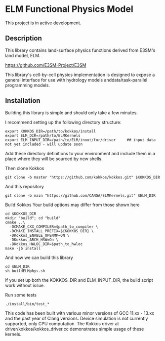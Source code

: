ELM Functional Physics Model
================================
This project is in active development.

Description
-----------
This library contains land-surface physics functions derived from E3SM's land
model, ELM.

https://github.com/E3SM-Project/E3SM

This library's cell-by-cell physics implementation is designed to expose a
general interface for use with hydrology models anddata/task-parallel 
programming models.



Installation
--------------
Building this library is simple and should only take a few minutes.

I recommend setting up the following directory structure:

```
export KOKKOS_DIR=/path/to/kokkos/install
export ELM_DIR=/path/to/ELMKernels
export ELM_INPUT_DIR=/path/to/ELM/inout/for/driver     ## input data not yet included - will update soon
```

Add these directory definitions to your environment and include them in a place where they
will be sourced by new shells.

Then clone Kokkos
```
git clone -b master "https://github.com/kokkos/kokkos.git" $KOKKOS_DIR
```

And this repository
```
git clone -b main "https://github.com/CANGA/ELMKernels.git" $ELM_DIR
```

Build Kokkos
Your build options may differ from those shown here
```
cd $KOKKOS_DIR
mkdir "build"; cd "build"
cmake ..\
  -DCMAKE_CXX_COMPILER=$path_to_compiler \
  -DCMAKE_INSTALL_PREFIX=${KOKKOS_DIR} \
  -DKokkos_ENABLE_OPENMP=ON \
  -DKokkos_ARCH_HSW=On \
  -DKokkos_HWLOC_DIR=$path_to_hwloc
make -j6 install
```

And now we can build this library
```
cd $ELM_DIR
sh buildELMphys.sh
```

If you set up both the KOKKOS_DIR and ELM_INPUT_DIR, the build script work without issue.

Run some tests
```
./install/bin/test_*
```

This code has been built with various minor versions of GCC 11.xx - 13.xx and the past year
of Clang versions. Device simulation is not currently supported, only CPU computation. The
Kokkos driver at driver/kokkos/kokkos_driver.cc demonstrates simple usage of these kernels.

    
